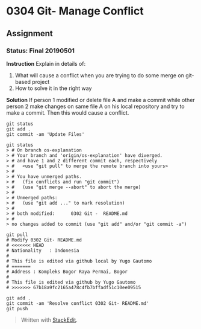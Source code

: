 # 0304 Git- Manage Conflict
## Assignment
### Status: Final 20190501

**Instruction**
Explain in details of:

 1. What will cause a conflict when you are trying to do some merge on git-based project
 2. How to solve it in the right way

**Solution**
If person 1 modified or delete file A and make a commit while other person 2 make changes on same file A on his local repository and try to make a commit. Then this would cause a conflict.
```git
git status
git add .
git commit -am 'Update Files'

git status
> # On branch os-explanation
> # Your branch and 'origin/os-explanation' have diverged.
> # and have 1 and 2 different commit each, respectively
> #   <use "git pull" to merge the remote branch into yours>
> #
> # You have unmerged paths.
> #   (fix conflicts and run "git commit")
> #   (use "git merge --abort" to abort the merge)
> #
> # Unmerged paths:
> #   (use "git add ..." to mark resolution)
> #
> # both modified:      0302 Git -  README.md
> #
> no changes added to commit (use "git add" and/or "git commit -a")

git pull
# Modify 0302 Git- README.md
# <<<<<<< HEAD
# Nationality	: Indonesia
# 
# This file is edited via github local by Yugo Gautomo
# =======
# Address : Kompleks Bogor Raya Permai, Bogor
# 
# This file is edited via github by Yugo Gautomo
# >>>>>>> 67b18a9fc2165a478c4fb7bffadf51c10ee09515

git add .
git commit -am 'Resolve conflict 0302 Git- README.md'
git push
```

> Written with [StackEdit](https://stackedit.io/).
